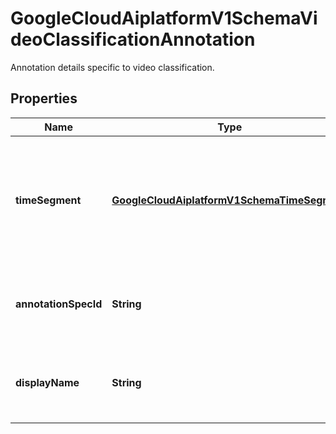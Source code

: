 

# GoogleCloudAiplatformV1SchemaVideoClassificationAnnotation

Annotation details specific to video classification.

## Properties

| Name | Type | Description | Notes |
|------------ | ------------- | ------------- | -------------|
|**timeSegment** | [**GoogleCloudAiplatformV1SchemaTimeSegment**](GoogleCloudAiplatformV1SchemaTimeSegment.md) | This Annotation applies to the time period represented by the TimeSegment. If it&#39;s not set, the Annotation applies to the whole video. |  [optional] |
|**annotationSpecId** | **String** | The resource Id of the AnnotationSpec that this Annotation pertains to. |  [optional] |
|**displayName** | **String** | The display name of the AnnotationSpec that this Annotation pertains to. |  [optional] |



